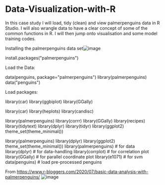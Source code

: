 # Data-Visualization-with-R
In this case study I will load, tidy (clean) and view palmerpenguins data in R Studio. I will also wrangle data to have a clear concept of some of the common functions in R. I will then jump onto visualisation and some model training codes.

Installing the palmerpenguins data set![image](https://github.com/benislam/Data-Visualization-with-R/assets/43390687/2c384c3b-dc95-48e8-b118-7535c10ba294)

install.packages("palmerpenguins")

Load the Data:

data(penguins, package="palmerpenguins")
library(palmerpenguins)
data("penguins")


Load packages:

library(car)
library(ggbiplot)
library(GGally)

library(car)
library(heplots)
library(candisc)


library(palmerpenguins)
library(corrr)
library(GGally)
library(recipes)
library(tidytext)
library(dplyr)
library(tidyr)
library(ggplot2)
theme_set(theme_minimal())

library(palmerpenguins)
library(dplyr)
library(ggplot2)
theme_set(theme_minimal())
library(palmerpenguins) # for data
library(dplyr) # for data-handling
library(corrplot) # for correlation plot
library(GGally) # for parallel coordinate plot
library(e1071) # for svm
data(penguins) # load pre-processed penguins 

From <https://www.r-bloggers.com/2020/07/basic-data-analysis-with-palmerpenguins/> ![image](https://github.com/benislam/Data-Visualization-with-R/assets/43390687/68bd8299-f7f3-417b-a80f-a83ef7187cf3)
